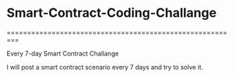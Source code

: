 # Smart-Contract-Coding-Challange
=========================================================

Every 7-day Smart Contract Challange

I will post a smart contract scenario every 7 days and try to solve it.





